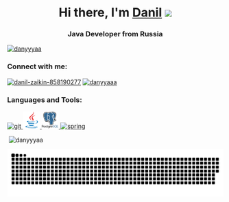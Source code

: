 <h1 align="center">Hi there, I'm <a href="https://daniilshat.ru/" target="_blank">Danil</a> 
<img src="https://github.com/blackcater/blackcater/raw/main/images/Hi.gif" height="32"/></h1>
<h3 align="center">Java Developer from Russia</h3>

<p align="left"> <a href="https://github.com/ryo-ma/github-profile-trophy"><img src="https://github-profile-trophy.vercel.app/?username=danyyyaa" alt="danyyyaa" /></a> </p>

<h3 align="left">Connect with me:</h3>
<p align="left">
<a href="https://linkedin.com/in/danil-zaikin-858190277" target="blank"><img align="center" src="https://raw.githubusercontent.com/rahuldkjain/github-profile-readme-generator/master/src/images/icons/Social/linked-in-alt.svg" alt="danil-zaikin-858190277" height="30" width="40" /></a>
<a href="https://www.leetcode.com/danyyaaa" target="blank"><img align="center" src="https://raw.githubusercontent.com/rahuldkjain/github-profile-readme-generator/master/src/images/icons/Social/leet-code.svg" alt="danyyaaa" height="30" width="40" /></a>
</p>

<h3 align="left">Languages and Tools:</h3>
<p align="left"> <a href="https://git-scm.com/" target="_blank" rel="noreferrer"> <img src="https://www.vectorlogo.zone/logos/git-scm/git-scm-icon.svg" alt="git" width="40" height="40"/> </a> <a href="https://www.java.com" target="_blank" rel="noreferrer"> <img src="https://raw.githubusercontent.com/devicons/devicon/master/icons/java/java-original.svg" alt="java" width="40" height="40"/> </a> <a href="https://www.postgresql.org" target="_blank" rel="noreferrer"> <img src="https://raw.githubusercontent.com/devicons/devicon/master/icons/postgresql/postgresql-original-wordmark.svg" alt="postgresql" width="40" height="40"/> </a> <a href="https://spring.io/" target="_blank" rel="noreferrer"> <img src="https://www.vectorlogo.zone/logos/springio/springio-icon.svg" alt="spring" width="40" height="40"/> </a> </p>

<p>&nbsp;<img align="center" src="https://github-readme-stats.vercel.app/api?username=danyyyaa&show_icons=true&locale=en" alt="danyyyaa" /></p>

<picture>
  <source media="(prefers-color-scheme: dark)" srcset="https://raw.githubusercontent.com/danyyyaa/danyyyaa/output/github-contribution-grid-snake-dark.svg">
  <source media="(prefers-color-scheme: light)" srcset="https://raw.githubusercontent.com/danyyyaa/danyyyaa/output/github-contribution-grid-snake.svg">
  <img alt="github contribution grid snake animation" src="https://raw.githubusercontent.com/danyyyaa/danyyyaa/output/github-contribution-grid-snake.svg">
</picture>
